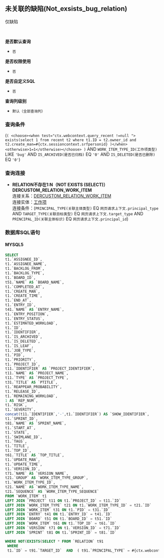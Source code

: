 ## 未关联的缺陷(Not_exsists_bug_relation) <!-- {docsify-ignore-all} -->

仅缺陷

<br>
<p class="panel-title"><b>是否默认查询</b></p>

* `否`

<p class="panel-title"><b>是否权限使用</b></p>

* `否`

<p class="panel-title"><b>是否自定义SQL</b></p>

* `否`

<p class="panel-title"><b>查询列级别</b></p>

* `默认（全部查询列）`



### 查询条件

(`( <choose><when test="ctx.webcontext.query_recent !=null ">  exists(select 1 from recent t2 where t1.ID = t2.owner_id and t2.create_man=#{ctx.sessioncontext.srfpersonid} )</when><otherwise>1=1</otherwise></choose> )` AND `WORK_ITEM_TYPE_ID(工作项类型)` LIKE `'bug'` AND `IS_ARCHIVED(是否已归档)` EQ `'0'` AND `IS_DELETED(是否已删除)` EQ `'0'`)



### 查询连接
* **RELATION不存在1:N（NOT EXISTS (SELECT)）DERCUSTOM_RELATION_WORK_ITEM**<br>
连接关系：[DERCUSTOM_RELATION_WORK_ITEM](der/DERCUSTOM_RELATION_WORK_ITEM)<br>
连接实体：[工作项](module/ProjMgmt/Work_item)<br>
连接条件：(`PRINCIPAL_TYPE(关联主体类型)` EQ `网页请求上下文.principal_type` AND `TARGET_TYPE(关联目标类型)` EQ `网页请求上下文.target_type` AND `PRINCIPAL_ID(关联主体标识)` EQ `网页请求上下文.principal_id`)<br>


### 数据库SQL语句

#### MYSQL5

```sql
SELECT
t1.`ASSIGNEE_ID`,
t1.`ASSIGNEE_NAME`,
t1.`BACKLOG_FROM`,
t1.`BACKLOG_TYPE`,
t1.`BOARD_ID`,
t51.`NAME` AS `BOARD_NAME`,
t1.`COMPLETED_AT`,
t1.`CREATE_MAN`,
t1.`CREATE_TIME`,
t1.`END_AT`,
t1.`ENTRY_ID`,
t41.`NAME` AS `ENTRY_NAME`,
t1.`ENTRY_POSITION`,
t1.`ENTRY_STATUS`,
t1.`ESTIMATED_WORKLOAD`,
t1.`ID`,
t1.`IDENTIFIER`,
t1.`IS_ARCHIVED`,
t1.`IS_DELETED`,
t1.`IS_LEAF`,
t1.`JOB_TYPE`,
t1.`PID`,
t1.`PRIORITY`,
t1.`PROJECT_ID`,
t11.`IDENTIFIER` AS `PROJECT_IDENTIFIER`,
t11.`NAME` AS `PROJECT_NAME`,
t11.`TYPE` AS `PROJECT_TYPE`,
t31.`TITLE` AS `PTITLE`,
t1.`REAPPEAR_PROBABILITY`,
t1.`RELEASE_ID`,
t1.`REMAINING_WORKLOAD`,
1 AS `REP_NUM`,
t1.`RISK`,
t1.`SEVERITY`,
concat(t11.`IDENTIFIER`,'-',t1.`IDENTIFIER`) AS `SHOW_IDENTIFIER`,
t1.`SPRINT_ID`,
t81.`NAME` AS `SPRINT_NAME`,
t1.`START_AT`,
t1.`STATE`,
t1.`SWIMLANE_ID`,
t1.`TAGS`,
t1.`TITLE`,
t1.`TOP_ID`,
t61.`TITLE` AS `TOP_TITLE`,
t1.`UPDATE_MAN`,
t1.`UPDATE_TIME`,
t1.`VERSION_ID`,
t71.`NAME` AS `VERSION_NAME`,
t21.`GROUP` AS `WORK_ITEM_TYPE_GROUP`,
t1.`WORK_ITEM_TYPE_ID`,
t21.`NAME` AS `WORK_ITEM_TYPE_NAME`,
t21.`SEQUENCE` AS `WORK_ITEM_TYPE_SEQUENCE`
FROM `WORK_ITEM` t1 
LEFT JOIN `PROJECT` t11 ON t1.`PROJECT_ID` = t11.`ID` 
LEFT JOIN `WORK_ITEM_TYPE` t21 ON t1.`WORK_ITEM_TYPE_ID` = t21.`ID` 
LEFT JOIN `WORK_ITEM` t31 ON t1.`PID` = t31.`ID` 
LEFT JOIN `ENTRY` t41 ON t1.`ENTRY_ID` = t41.`ID` 
LEFT JOIN `BOARD` t51 ON t1.`BOARD_ID` = t51.`ID` 
LEFT JOIN `WORK_ITEM` t61 ON t1.`TOP_ID` = t61.`ID` 
LEFT JOIN `VERSION` t71 ON t1.`VERSION_ID` = t71.`ID` 
LEFT JOIN `SPRINT` t81 ON t1.`SPRINT_ID` = t81.`ID` 

WHERE NOT(EXISTS(SELECT * FROM `RELATION` t91 
 WHERE 
 t1.`ID` = t91.`TARGET_ID`  AND  ( t91.`PRINCIPAL_TYPE` = #{ctx.webcontext.principal_type}  AND  t91.`TARGET_TYPE` = #{ctx.webcontext.target_type}  AND  t91.`PRINCIPAL_ID` = #{ctx.webcontext.principal_id} ) )) AND ( ( <choose><when test="ctx.webcontext.query_recent !=null ">  exists(select 1 from recent t2 where t1.ID = t2.owner_id and t2.create_man=#{ctx.sessioncontext.srfpersonid} )</when><otherwise>1=1</otherwise></choose> )  AND  t1.`WORK_ITEM_TYPE_ID` LIKE '%bug%'  AND  t1.`IS_ARCHIVED` = 0  AND  t1.`IS_DELETED` = 0 )
```
